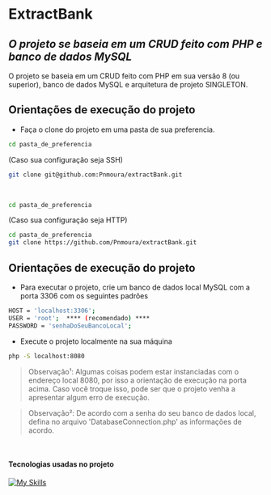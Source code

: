 # ExtractBank
## _O projeto se baseia em um CRUD feito com PHP e banco de dados MySQL_

O projeto se baseia em um CRUD feito com PHP em sua versão 8 (ou superior), banco de dados MySQL e arquitetura de projeto SINGLETON.

## Orientações de execução do projeto

- Faça o clone do projeto em uma pasta de sua preferencia.


```sh
cd pasta_de_preferencia 
```
(Caso sua configuração seja SSH)
```sh
git clone git@github.com:Pnmoura/extractBank.git 
```
<br>

```sh
cd pasta_de_preferencia
```
(Caso sua configuração seja HTTP)
```sh
cd pasta_de_preferencia
git clone https://github.com/Pnmoura/extractBank.git
```

## Orientações de execução do projeto

- Para executar o projeto, crie um banco de dados local MySQL com a porta 3306 com os seguintes padrões
```sh
HOST = 'localhost:3306';
USER = 'root';  **** (recomendado) ****
PASSWORD = 'senhaDoSeuBancoLocal';
```

- Execute o projeto localmente na sua máquina

```sh
php -S localhost:8080
```

> Observação¹:
Algumas coisas podem estar instanciadas com o endereço local 8080, por isso a orientação de execução na porta acima.
Caso você troque isso, pode ser que o projeto venha a apresentar algum erro de execução.

> Observação²: De acordo com a senha do seu banco de dados local, defina no arquivo 'DatabaseConnection.php' as informações de acordo.

<br>

#### Tecnologias usadas no projeto
[![My Skills](https://skills.thijs.gg/icons?i=php,mysql)](https://skills.thijs.gg)